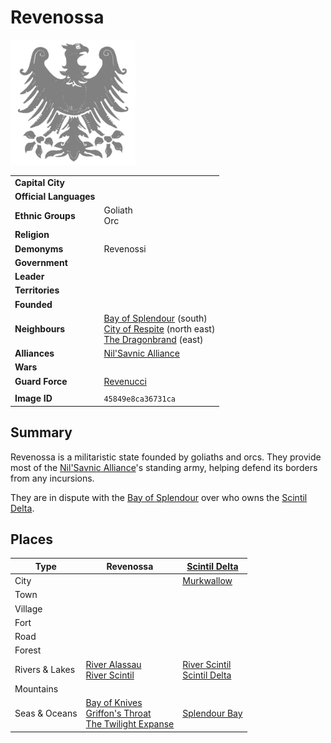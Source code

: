 # Revenossa

<img src="https://raw.githubusercontent.com/jesskelsall/astarus-images/main/symbols/45849e8ca36731ca.png" height="200" />

|||
| --- | --- |
| **Capital City** | | civilisation.2
| **Official Languages** | |
| **Ethnic Groups** | Goliath<br>Orc |
| **Religion** | |
| **Demonyms** | Revenossi |
| **Government** | |
| **Leader** | |
| **Territories** | |
| **Founded** | |
| **Neighbours** | [Bay of Splendour](bay-of-splendour.md) (south)<br>[City of Respite](city-of-respite.md) (north east)<br>[The Dragonbrand](the-dragonbrand.md) (east) |
| **Alliances** | [Nil'Savnic Alliance](../nilsavnic-alliance.md) |
| **Wars** | |
| **Guard Force** | [Revenucci](../../../organisations/guards/revenucci.md) |
|||
| **Image ID** | `45849e8ca36731ca` |

## Summary

Revenossa is a militaristic state founded by goliaths and orcs. They provide most of the [Nil'Savnic Alliance](../nilsavnic-alliance.md)'s standing army, helping defend its borders from any incursions.

They are in dispute with the [Bay of Splendour](bay-of-splendour.md) over who owns the [Scintil Delta](../../../places/rivers-lakes/scintil-delta.md).

## Places

| Type | Revenossa | [Scintil Delta](../../../places/rivers-lakes/scintil-delta.md) |
| --- | --- | --- |
| City | | [Murkwallow](../../../places/cities/murkwallow.md) |
| Town | | |
| Village | | |
| Fort | | |
| Road | | |
| Forest | | |
| Rivers & Lakes | [River Alassau](../../../places/rivers-lakes/river-alassau.md)<br>[River Scintil](../../../places/rivers-lakes/river-scintil.md) | [River Scintil](../../../places/rivers-lakes/river-scintil.md)<br>[Scintil Delta](../../../places/rivers-lakes/scintil-delta.md) |
| Mountains | | |
| Seas & Oceans | [Bay of Knives](../../../places/seas-oceans/bay-of-knives.md)<br>[Griffon's Throat](../../../places/seas-oceans/griffons-throat.md)<br>[The Twilight Expanse](../../../places/seas-oceans/the-twilight-expanse.md) | [Splendour Bay](../../../places/seas-oceans/splendour-bay.md) |
